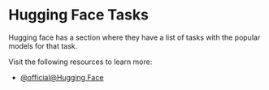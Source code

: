 # Hugging Face Tasks

Hugging face has a section where they have a list of tasks with the popular models for that task.

Visit the following resources to learn more:

- [@official@Hugging Face](https://huggingface.co/tasks)
